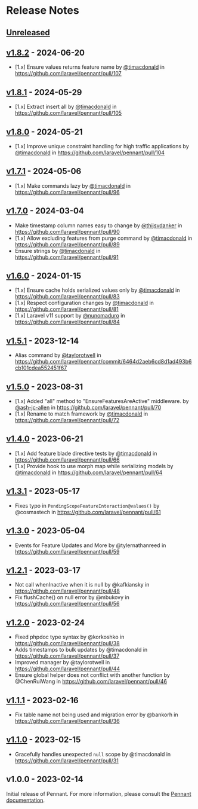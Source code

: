 # Release Notes

## [Unreleased](https://github.com/laravel/pennant/compare/v1.8.2...1.x)

## [v1.8.2](https://github.com/laravel/pennant/compare/v1.8.1...v1.8.2) - 2024-06-20

* [1.x] Ensure values returns feature name by [@timacdonald](https://github.com/timacdonald) in https://github.com/laravel/pennant/pull/107

## [v1.8.1](https://github.com/laravel/pennant/compare/v1.8.0...v1.8.1) - 2024-05-29

* [1.x] Extract insert all by [@timacdonald](https://github.com/timacdonald) in https://github.com/laravel/pennant/pull/105

## [v1.8.0](https://github.com/laravel/pennant/compare/v1.7.1...v1.8.0) - 2024-05-21

* [1.x] Improve unique constraint handling for high traffic applications by [@timacdonald](https://github.com/timacdonald) in https://github.com/laravel/pennant/pull/104

## [v1.7.1](https://github.com/laravel/pennant/compare/v1.7.0...v1.7.1) - 2024-05-06

* [1.x] Make commands lazy by [@timacdonald](https://github.com/timacdonald) in https://github.com/laravel/pennant/pull/96

## [v1.7.0](https://github.com/laravel/pennant/compare/v1.6.0...v1.7.0) - 2024-03-04

* Make timestamp column names easy to change by [@thijsvdanker](https://github.com/thijsvdanker) in https://github.com/laravel/pennant/pull/90
* [1.x] Allow excluding features from purge command by [@timacdonald](https://github.com/timacdonald) in https://github.com/laravel/pennant/pull/89
* Ensure strings by [@timacdonald](https://github.com/timacdonald) in https://github.com/laravel/pennant/pull/91

## [v1.6.0](https://github.com/laravel/pennant/compare/v1.5.1...v1.6.0) - 2024-01-15

* [1.x] Ensure cache holds serialized values only by [@timacdonald](https://github.com/timacdonald) in https://github.com/laravel/pennant/pull/83
* [1.x] Respect configuration changes by [@timacdonald](https://github.com/timacdonald) in https://github.com/laravel/pennant/pull/81
* [1.x] Laravel v11 support by [@nunomaduro](https://github.com/nunomaduro) in https://github.com/laravel/pennant/pull/84

## [v1.5.1](https://github.com/laravel/pennant/compare/v1.5.0...v1.5.1) - 2023-12-14

* Alias command by [@taylorotwell](https://github.com/taylorotwell) in https://github.com/laravel/pennant/commit/6464d2aeb6cd8d1ad493b6cb101cdea552451f67

## [v1.5.0](https://github.com/laravel/pennant/compare/v1.4.0...v1.5.0) - 2023-08-31

- [1.x] Added "all" method to "EnsureFeaturesAreActive" middleware. by [@ash-jc-allen](https://github.com/ash-jc-allen) in https://github.com/laravel/pennant/pull/70
- [1.x] Rename to match framework by [@timacdonald](https://github.com/timacdonald) in https://github.com/laravel/pennant/pull/72

## [v1.4.0](https://github.com/laravel/pennant/compare/v1.3.1...v1.4.0) - 2023-06-21

- [1.x] Add feature blade directive tests by [@timacdonald](https://github.com/timacdonald) in https://github.com/laravel/pennant/pull/66
- [1.x] Provide hook to use morph map while serializing models by [@timacdonald](https://github.com/timacdonald) in https://github.com/laravel/pennant/pull/64

## [v1.3.1](https://github.com/laravel/pennant/compare/v1.3.0...v1.3.1) - 2023-05-17

- Fixes typo in `PendingScopeFeatureInteraction@values()` by @cosmastech in https://github.com/laravel/pennant/pull/61

## [v1.3.0](https://github.com/laravel/pennant/compare/v1.2.1...v1.3.0) - 2023-05-04

- Events for Feature Updates and More by @tylernathanreed in https://github.com/laravel/pennant/pull/59

## [v1.2.1](https://github.com/laravel/pennant/compare/v1.2.0...v1.2.1) - 2023-03-17

- Not call whenInactive when it is null by @kafkiansky in https://github.com/laravel/pennant/pull/48
- Fix flushCache() on null error by @mbukovy in https://github.com/laravel/pennant/pull/56

## [v1.2.0](https://github.com/laravel/pennant/compare/v1.1.1...v1.2.0) - 2023-02-24

- Fixed phpdoc type syntax by @korkoshko in https://github.com/laravel/pennant/pull/38
- Adds timestamps to bulk updates by @timacdonald in https://github.com/laravel/pennant/pull/37
- Improved manager by @taylorotwell in https://github.com/laravel/pennant/pull/44
- Ensure global helper does not conflict with another function by @ChenRuiWang in https://github.com/laravel/pennant/pull/46

## [v1.1.1](https://github.com/laravel/pennant/compare/v1.1.0...v1.1.1) - 2023-02-16

- Fix table name not being used and migration error by @bankorh in https://github.com/laravel/pennant/pull/36

## [v1.1.0](https://github.com/laravel/pennant/compare/v1.0.0...v1.1.0) - 2023-02-15

- Gracefully handles unexpected `null` scope by @timacdonald in https://github.com/laravel/pennant/pull/31

## v1.0.0 - 2023-02-14

Initial release of Pennant. For more information, please consult the [Pennant documentation](https://laravel.com/docs/pennant).
